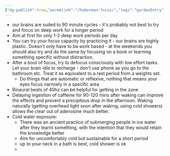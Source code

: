 ```yaml
---
{"dg-publish":true,"permalink":"/huberman-focus/","tags":"gardenEntry","dgHomeLink":true,"dgPassFrontmatter":false}
---
```



- our brains are suited to 90 minute cycles - it's probably not best to try and focus on deep work for a longer period
- Aim at first for only 1-2 deep work periods per day
- You can try your focus capacity by practicing it - our brains are highly plastic. Doesn't only have to be work based - at the weekends you should also try and do the same by focusing on a book or learning something specific without distraction. 
- After a bout of focus, try to defocus consciously with low effort tasks. Let your brain idle to recharge - don't use phone as you go to the bathroom etc. Treat it as equivalent to a rest period from a weights set. 
	- Do things that are automatic or reflexive, nothing that means your eyes focus narrowly in a specific area
- Binaural beats of 40hz can be helpful for getting in the zone
- Delaying ingestion of caffeine for 90-120 mins after waking can improve the effects and prevent a precipitous drop in the afternoon. Waking naturally (getting overhead light soon after waking, using cold showers) allows the clear out of adenosine much better. 
- Cold water exposure:
	- There was an ancient practice of submerging people in ice water after they learnt something, with the intention that they would retain the knowledge better
	- Aim for uncomfortably cold but sustainable for a short period
	- up to your neck in a bath is best, cold shower is ok
	- 